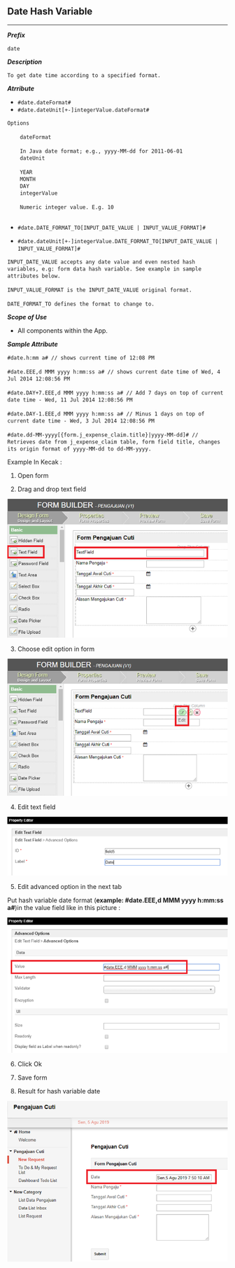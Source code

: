 ## Date Hash Variable 

---
***Prefix***
```
date
```

***Description***

```
To get date time according to a specified format.

```

***Atrribute***

- `#date.dateFormat#`
- `#date.dateUnit[+-]integerValue.dateFormat#`

```
Options

	dateFormat

	In Java date format; e.g., yyyy-MM-dd for 2011-06-01
	dateUnit

	YEAR
	MONTH
	DAY
	integerValue

	Numeric integer value. E.g. 10
	
```

- `#date.DATE_FORMAT_TO[INPUT_DATE_VALUE | INPUT_VALUE_FORMAT]#`

- `#date.dateUnit[+-]integerValue.DATE_FORMAT_TO[INPUT_DATE_VALUE | INPUT_VALUE_FORMAT]#`

```
INPUT_DATE_VALUE accepts any date value and even nested hash variables, e.g: form data hash variable. See example in sample attributes below.

INPUT_VALUE_FORMAT is the INPUT_DATE_VALUE original format.

DATE_FORMAT_TO defines the format to change to.
```


***Scope of Use***

- All components within the App.

***Sample Attribute***

```
#date.h:mm a# // shows current time of 12:08 PM

#date.EEE,d MMM yyyy h:mm:ss a# // shows current date time of Wed, 4 Jul 2014 12:08:56 PM

#date.DAY+7.EEE,d MMM yyyy h:mm:ss a# // Add 7 days on top of current date time - Wed, 11 Jul 2014 12:08:56 PM

#date.DAY-1.EEE,d MMM yyyy h:mm:ss a# // Minus 1 days on top of current date time - Wed, 3 Jul 2014 12:08:56 PM

#date.dd-MM-yyyy[{form.j_expense_claim.title}|yyyy-MM-dd]# // Retrieves date from j_expense_claim table, form field title, changes its origin format of yyyy-MM-dd to dd-MM-yyyy.

```

Example In Kecak :

1. Open form


2. Drag and drop text field

<img src="https://raw.githubusercontent.com/kinnara-digital-studio/kecak-workflow/master/docs/assets/hashvariable_date.png" alt="textField" />


3. Choose edit option in form

<img src="https://raw.githubusercontent.com/kinnara-digital-studio/kecak-workflow/master/docs/assets/hashvariable_date2.png" alt="editForm" />


4. Edit text field

<img src="https://raw.githubusercontent.com/kinnara-digital-studio/kecak-workflow/master/docs/assets/hashvariable_date3.png" alt="editText" />


5. Edit advanced option in the next tab

Put hash variable date format (**example: #date.EEE,d MMM yyyy h:mm:ss a#**)in the value field like in this picture :

<img src="https://raw.githubusercontent.com/kinnara-digital-studio/kecak-workflow/master/docs/assets/hashvariable_date4.png" alt="advanced" />

6. Click Ok

7. Save form

8. Result for hash variable date

<img src="https://raw.githubusercontent.com/kinnara-digital-studio/kecak-workflow/master/docs/assets/hashvariable_date5.png" alt="advanced" />
